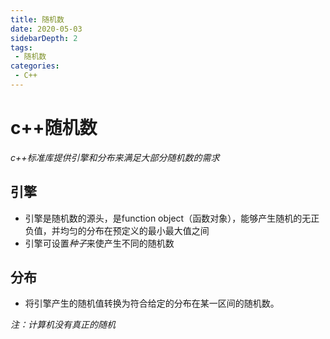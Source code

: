 ```yaml
---
title: 随机数
date: 2020-05-03
sidebarDepth: 2
tags:
 - 随机数
categories:
 - C++
---
```


# c++随机数
*c++标准库提供引擎和分布来满足大部分随机数的需求*

## 引擎
* 引擎是随机数的源头，是function object（函数对象），能够产生随机的无正负值，并均匀的分布在预定义的最小最大值之间
* 引擎可设置<em>种子</em>来使产生不同的随机数

## 分布
* 将引擎产生的随机值转换为符合给定的分布在某一区间的随机数。

*注：计算机没有真正的随机*